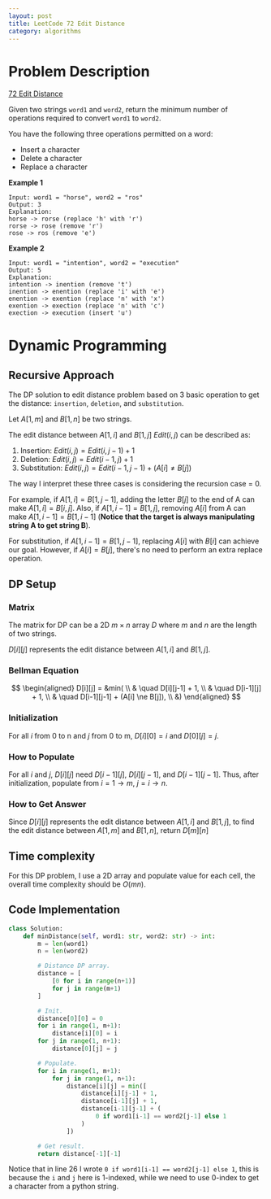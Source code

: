 ```yaml
---
layout: post
title: LeetCode 72 Edit Distance
category: algorithms
---
```


# Problem Description

[72 Edit Distance](https://leetcode.com/problems/edit-distance/)

Given two strings `word1` and `word2`, return the minimum number of operations required to convert `word1` to `word2`.

You have the following three operations permitted on a word:

- Insert a character
- Delete a character
- Replace a character

**Example 1**

```
Input: word1 = "horse", word2 = "ros"
Output: 3
Explanation:
horse -> rorse (replace 'h' with 'r')
rorse -> rose (remove 'r')
rose -> ros (remove 'e')
```

**Example 2**

```
Input: word1 = "intention", word2 = "execution"
Output: 5
Explanation:
intention -> inention (remove 't')
inention -> enention (replace 'i' with 'e')
enention -> exention (replace 'n' with 'x')
exention -> exection (replace 'n' with 'c')
exection -> execution (insert 'u')
```

# Dynamic Programming

## Recursive Approach

The DP solution to edit distance problem based on 3 basic operation to get the distance: `insertion`, `deletion`, and `substitution`.

Let $A[1, m]$ and $B[1, n]$ be two strings.

The edit distance between $A[1, i]$ and $B[1, j]$ $Edit(i, j)$ can be described as:

1. Insertion: $Edit(i, j) = Edit(i, j-1) + 1$
2. Deletion: $Edit(i, j) = Edit(i-1, j) + 1$
3. Substitution: $Edit(i, j) = Edit(i-1, j-1) + (A[i] \ne B[j])$

The way I interpret these three cases is considering the recursion case = 0.

For example, if $A[1, i] = B[1, j-1]$, adding the letter $B[j]$ to the end of A can make $A[1, i] = B[i, j]$. Also, if $A[1, i-1] = B[1, j]$, removing $A[i]$ from A can make $A[1, i-1] = B[1, i-1]$ (**Notice that the target is always manipulating string A to get string B**).

For substitution, if $A[1, i-1] = B[1, j-1]$, replacing $A[i]$ with $B[i]$ can achieve our goal. However, if $A[i] = B[j]$, there's no need to perform an extra replace operation.

## DP Setup

### Matrix

The matrix for DP can be a 2D $m \times n$ array $D$ where $m$ and $n$ are the length of two strings.

$D[i][j]$ represents the edit distance between $A[1, i]$ and $B[1, j]$.

### Bellman Equation

$$
\begin{aligned}
    D[i][j] = &min( \\
        & \quad D[i][j-1] + 1, \\
        & \quad D[i-1][j] + 1, \\
        & \quad D[i-1][j-1] + (A[i] \ne B[j]), \\
    &)
\end{aligned}
$$

### Initialization

For all $i$ from 0 to n and $j$ from 0 to m, $D[i][0] = i$ and $D[0][j] = j$.

### How to Populate

For all $i$ and $j$, $D[i][j]$ need $D[i-1][j]$, $D[i][j-1]$, and $D[i-1][j-1]$. Thus, after initialization, populate from $i = 1 \rightarrow m$, $j = i \rightarrow n$.

### How to Get Answer

Since $D[i][j]$ represents the edit distance between $A[1, i]$ and $B[1, j]$, to find the edit distance between $A[1, m]$ and $B[1, n]$, return $D[m][n]$

## Time complexity

For this DP problem, I use a 2D array and populate value for each cell, the overall time complexity should be $O(mn)$.

## Code Implementation

```python
class Solution:
    def minDistance(self, word1: str, word2: str) -> int:
        m = len(word1)
        n = len(word2)

        # Distance DP array.
        distance = [
            [0 for i in range(n+1)]
            for j in range(m+1)
        ]

        # Init.
        distance[0][0] = 0
        for i in range(1, m+1):
            distance[i][0] = i
        for j in range(1, n+1):
            distance[0][j] = j

        # Populate.
        for i in range(1, m+1):
            for j in range(1, n+1):
                distance[i][j] = min([
                    distance[i][j-1] + 1,
                    distance[i-1][j] + 1,
                    distance[i-1][j-1] + (
                        0 if word1[i-1] == word2[j-1] else 1
                    )
                ])

        # Get result.
        return distance[-1][-1]
```

Notice that in line 26 I wrote `0 if word1[i-1] == word2[j-1] else 1`, this is because the `i` and `j` here is 1-indexed, while we need to use 0-index to get a character from a python string.
